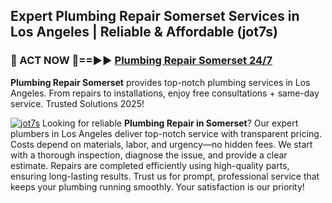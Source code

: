 ## Expert Plumbing Repair Somerset Services in Los Angeles | Reliable & Affordable (jot7s)  

<h3>🚿 ACT NOW 🌟==►► <a href="https://tinyurl.com/2ne6vx2x" rel="nofollow">Plumbing Repair Somerset 24/7</a></h3>

**Plumbing Repair Somerset** provides top-notch plumbing services in Los Angeles. From repairs to installations, enjoy free consultations + same-day service. Trusted Solutions 2025!

[![jot7s](https://i.imgur.com/4PFF4AK.jpeg)](https://tinyurl.com/2ne6vx2x)
Looking for reliable **Plumbing Repair in Somerset**? Our expert plumbers in Los Angeles deliver top-notch service with transparent pricing. Costs depend on materials, labor, and urgency—no hidden fees. We start with a thorough inspection, diagnose the issue, and provide a clear estimate. Repairs are completed efficiently using high-quality parts, ensuring long-lasting results. Trust us for prompt, professional service that keeps your plumbing running smoothly. Your satisfaction is our priority!